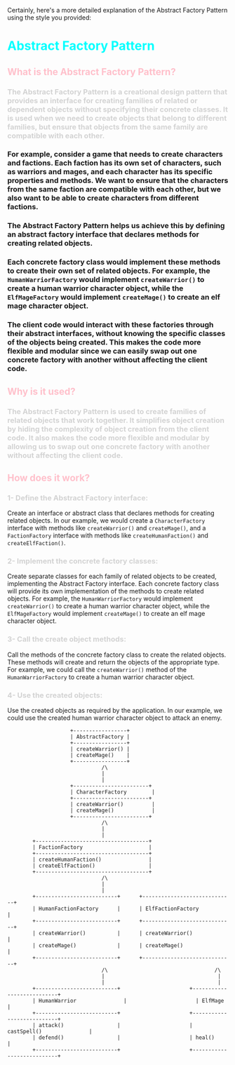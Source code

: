 Certainly, here's a more detailed explanation of the Abstract Factory Pattern using the style you provided:

# <span style="color:cyan">Abstract Factory Pattern</span>

## <span style="color:pink">What is the Abstract Factory Pattern?</span>

### <span style="color:lightgrey">The Abstract Factory Pattern is a creational design pattern that provides an interface for creating families of related or dependent objects without specifying their concrete classes. It is used when we need to create objects that belong to different families, but ensure that objects from the same family are compatible with each other.

### For example, consider a game that needs to create characters and factions. Each faction has its own set of characters, such as warriors and mages, and each character has its specific properties and methods. We want to ensure that the characters from the same faction are compatible with each other, but we also want to be able to create characters from different factions.

### The Abstract Factory Pattern helps us achieve this by defining an abstract factory interface that declares methods for creating related objects.

### Each concrete factory class would implement these methods to create their own set of related objects. For example, the `HumanWarriorFactory` would implement `createWarrior()` to create a human warrior character object, while the `ElfMageFactory` would implement `createMage()` to create an elf mage character object.

### The client code would interact with these factories through their abstract interfaces, without knowing the specific classes of the objects being created. This makes the code more flexible and modular since we can easily swap out one concrete factory with another without affecting the client code.

## <span style="color:pink">Why is it used?</span>

### <span style="color:lightgrey">The Abstract Factory Pattern is used to create families of related objects that work together. It simplifies object creation by hiding the complexity of object creation from the client code. It also makes the code more flexible and modular by allowing us to swap out one concrete factory with another without affecting the client code.

## <span style="color:pink">How does it work?</span>

### <span style="color:lightgrey">1- Define the Abstract Factory interface:
Create an interface or abstract class that declares methods for creating related objects. In our example, we would create a `CharacterFactory` interface with methods like `createWarrior()` and `createMage()`, and a `FactionFactory` interface with methods like `createHumanFaction()` and `createElfFaction()`. 

### <span style="color:lightgrey">2- Implement the concrete factory classes:
Create separate classes for each family of related objects to be created, implementing the Abstract Factory interface. Each concrete factory class will provide its own implementation of the methods to create related objects. For example, the `HumanWarriorFactory` would implement `createWarrior()` to create a human warrior character object, while the `ElfMageFactory` would implement `createMage()` to create an elf mage character object.

### <span style="color:lightgrey">3- Call the create object methods:
Call the methods of the concrete factory class to create the related objects. These methods will create and return the objects of the appropriate type. For example, we could call the `createWarrior()` method of the `HumanWarriorFactory` to create a human warrior character object.

### <span style="color:lightgrey">4- Use the created objects:
Use the created objects as required by the application. In our example, we could use the created human warrior character object to attack an enemy.

                        +-----------------+
                        | AbstractFactory |
                        +-----------------+
                        | createWarrior() |
                        | createMage()    |
                        +-----------------+
                                  /\
                                  |
                                  |
                        +------------------------+
                        | CharacterFactory        |
                        +------------------------+
                        | createWarrior()         |
                        | createMage()            |
                        +------------------------+
                                  /\
                                  |
                                  |
            +------------------------------------+
            | FactionFactory                     |
            +------------------------------------+
            | createHumanFaction()               |
            | createElfFaction()                 |
            +------------------------------------+
                                  /\
                                  |
                                  |
            +--------------------------+      +-----------------------------+
            | HumanFactionFactory      |      | ElfFactionFactory            |
            +--------------------------+      +-----------------------------+
            | createWarrior()          |      | createWarrior()             |
            | createMage()             |      | createMage()                |
            +--------------------------+      +-----------------------------+
                                  /\                                  /\
                                  |                                    |
                                  |                                    |
            +--------------------------+                      +---------------------------+
            | HumanWarrior               |                      | ElfMage                   |
            +--------------------------+                      +---------------------------+
            | attack()                 |                      | castSpell()               |
            | defend()                 |                      | heal()                    |
            +--------------------------+                      +---------------------------+

            
